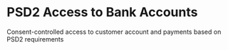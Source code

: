 # PSD2 Access to Bank Accounts
Consent-controlled access to customer account and payments based on PSD2 requirements
